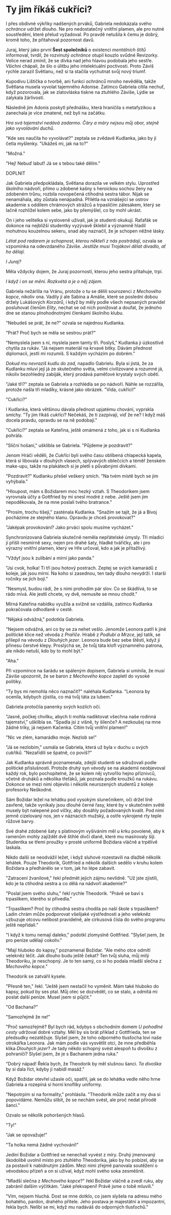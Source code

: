 # Ty jim říkáš cukříci?

I přes obdivné výkřiky nadšených prváků, Gabriela nedokázala svého *ochránce* udržet dlouho. Ne pro nedostatečný vnitřní plamen, ale pro nutné soustředění, které přelud vyžadoval. Po pravdě netušila k čemu je dobrý, kromě toho, že přitahoval pozornost davů.

Juraj, který jako první **Šest společníků** o existenci *mentálních štítů* informoval, tvrdil, že rozvinutý *ochránce* otupil kouzlo svůdné Revizorky. Velice nerad zmínil, že se dívka nad jeho hlavou podobala jeho sestře. Všichni chápali, že šlo o úlitbu jeho intelektuální poctivosti. Proto Záviš rychle zarazil Světlanu, než si ta stačila vychutnat svůj nový triumf.

Kupodivu Lištička o tvorbě, ani funkci *ochránců* mnoho nevěděla, takže Světlana musela vyvolat tajemného Adonise. Zatímco Gabriela cítila nechuť, když pozorovala, jak se zlatovláska tiskne na ztuhlého Záviše, Lýdie se zalykala žárlivostí.

Následně jim Adonis poskytl přednášku, která hraničila s metafyzikou a zanechala je více zmatené, než byli na začátku.

*Hra svá tajemství nedává zadarmo. Čáry a máry nejsou můj obor, stejně jako vyvolávání duchů.*

"Kde ses naučila ho vyvolávat?" zeptala se zvědavě Kudlanka, jako by jí četla myšlenky. "Ukážeš mi, jak na to?"

"Možná."

"Hej! Nebuď labuť! Já se s tebou také dělím."


DOPLNIT

Jak Gabriela předpokládala, Světlana dorazila ve velkém stylu. Uprostřed školního nádvoří, přímo u zdobené kašny s heroickou sochou ženy na zdobeném trůnu, rozbila novopečená ctihodná sestra tábor. Nijak se nenamáhala, aby zůstala nenápadná. Přilétla na vznášející se ostrov akademie s oddílem chrámových strážců a trpasličím zálesákem, který se lačně rozhlížel kolem sebe, jako by přemýšlel, co by mohl ukrást. 

On i jeho velitelka si vysloveně užívali, jak je studenti okukují. Raťafák se dokonce na nejbližší studentky vyzývavě šklebil a významně hladil mohutnou kouzelnou sekeru, snad aby naznačil, že je schopen něžné lásky. 

*Létat pod radarem je schopnost, kterou někteří z nás postrádají,* ozvala se vzpomínka na odevzdaného Záviše. *Jestliže musí Trojákovi dělat divadlo, ať ho dělají.*

*I Juraj?*

Měla vždycky dojem, že Juraj pozorností, kterou jeho sestra přitahuje, trpí.

*I když i on se mění. Rozkvétá a je o něj zájem.*

Gabriela nežárlila na Vránu, protože o tu se dělili sourozenci z *Mechového kopce*, nikoliv ona. Vadily jí ale Sabina a Amálie, které se poslední dobou držely Lukášových *Korzárů*, i když by měly podle všech nepsaných pravidel posluhovat členům *Elity*, nechat se od nich ponižovat a doufat, že jednoho dne se stanou plnohodnotnými členkami školního klubu.

"Nebudeš se prát, že ne?" ozvala se najednou Kudlanka.

"Prát? Proč bych se měla se sestrou prát?"

"Nemyslela jsem s ní, myslela jsem tamty tři. Poslyš," Kudlanka ji úzkostlivě chytila za rukáv. "Já nejsem materiál na krvavé bitky. Dávám přednost diplomacii, jestli mi rozumíš. S každým vycházím po dobrém."

*Dokud mu nevrazíš kudlu do zad,* napadlo Gabrielu. Byla si jistá, že za Kudlanku mluví její já ze skutečného světa, velmi civilizované a rozumné já, nikoliv bezohledný zabiják, který prodává paměťové krystaly svých obětí.

"Jaké tři?" zeptala se Gabriela a rozhlédla se po nádvoří. Náhle se rozzářila, protože našla tři mladíky, krásné jako obrázek. "Vida, cukříci!"

"Cukříci?"

I Kudlanka, která většinou dávala přednost upjatému chování, vyprskla smíchy. "Ty jim říkáš *cukříci*? Nečekáš, že ti zazpívají, viď že ne? I když máš docela pravdu, opravdu se na ně podobají."

"Cukříci?" zeptala se Kateřina, ještě omámená z toho, jak si s ní Kudlanka pohrála.

"Sliční hošani," ušklíbla se Gabriela. "Půjdeme je pozdravit?"

Jenom Hráči věděli, že *Cukříci* byli svého času oblíbená chlapecká kapela, která si libovala v dlouhých vlasech, splývavých oblečcích a téměř ženském make-upu, takže na plakátech si je pletli s půvabnými dívkami.    

"Pozdravit?" Kudlanku přešel veškerý smích. "Na tvém místě bych se jim vyhýbala."

"Hloupost, mám s Božidarem moc hezký vztah. S Theodorikem jsem vyrovnala účty  a Gottfried by mi snesl modré z nebe. Ještě jsem jim nepoděkovala, že na mne poslali tvého bratrance."

"Prosím, trochu tišeji," zasténala Kudlanka. "Snažím se tajit, že já a Bivoj pocházíme ze stejného klanu. Opravdu je chceš provokovat?"

"Jaképak provokování? Jako prváci spolu musíme vycházet."

Synchronizovaná Gabriela skutečně neměla nepřátelské úmysly. Tři mladíci jí přišli nesmírně sexy, nejen pro drahé šaty, hladké tvářičky, ale i pro výrazný vnitřní plamen, který ve Hře určoval, kdo a jak je přitažlivý.

"Vždyť jsou k zulíbání a mírní jako panda."

"Jsi cvok, holka! Ti tři jsou hotový postrach. Zeptej se svých kamarádů z koleje, jak jsou mírní. Na koho si zasednou, ten tady dlouho nevydrží. I starší ročníky se jich bojí."

"Nesmysl, budou rádi, že s nimi prohodím pár slov. Co se škádlívá, to se rádo mívá. Ale jestli chcete, vy dvě, nemusíte se mnou chodit."

Mírná Kateřina nabídku využila a svižně se vzdálila, zatímco Kudlanka pokračovala odhodlaně v cestě.

"Nějaká odvážná," podotkla Gabriela.

"Nejsem odvážná, ani co by se za nehet vešlo. Jenomže Leonora patří k jiné politické klice než vévoda z *Praříče*. Hrabě z *Podlubí a Mrzce*, její tatík, se přilepil na vévodu z *Dlouhých jezer*. Leonora bude bez sebe štěstí, když jí přinesu čerstvé klepy. Proslýchá se, že tvůj táta klofl významného patrona, ale nikdo netuší, kdo by to mohl být."

"Aha."

Při vzpomínce na šarádu se spáleným dopisem, Gabriela si umínila, že musí Záviše upozornit, že se baron z *Mechového kopce* zapletl do vysoké politiky.

"Ty bys mi nemohla něco naznačit?" naléhala Kudlanka. "Leonora by ocenila, kdybych zjistila, co má tvůj táta za lubem."

Gabriela protočila panenky svých kozlích očí. 

"Jasně, počkej chvilku, abych ti mohla nadiktovat všechna naše rodinná tajemství," ušklíbla se. "Spadla jsi z višně, ty šílenče? A nezkoušej na mne žádné triky, já nejsem Kačenka. Cítím tvůj vnitřní plamen!"

"Nic ve zlém, kamarádko moje. Nezlob se!"

"Já se nezlobím," usmála se Gabriela, která už byla v duchu u svých *cukříků*. "Nezařídili se špatně, co povíš?"

Jak Kudlanka správně poznamenala, zdejší studenti se sdružovali podle politické příslušnosti. Protože druhý syn vévody se na akademii neobjevoval každý rok, bylo pochopitelné, že se kolem něj vytvořilo hejno příznivců, včetně druháků a několika třeťáků, jak poznala podle kroužků na rukávu. Dokonce se mezi nimi objevilo i několik neurozených studentů z koleje profesorky Neškodné.

Sám Božidar ležel na lehátku pod vysokým slunečníkem, oči držel líně zavřené, takže vynikaly jsou dlouhé černé řasy, které by v skutečném světě musely být nalepené pod víčky, aby dosáhly požadovaných kvalit. Pod nimi jemně cizelovaný nos, jen v náznacích mužský, a ostře vykrojené rty teple růžové barvy.

Své drahé zdobené šaty s platinovým vyšíváním měl u krku povolené, aby k ramenům mohly zajíždět dvě štíhlé dívčí dlaně, které mu masírovaly šíji. Studentka se třemi proužky v prosté uniformě Božidara vláčně a trpělivě laskala.

Nikdo další se neodvážil ležet, i když sluhové rozestavili na dlažbě několik lehátek. Pouze Theodorik, Gottfried a několik dalších sedělo v kruhu kolem Božidara a předhánělo se v tom, jak ho lépe zabavit.

"Zatracení žvanilové," řekl předmět jejich zájmu nevlídně. "Už jste zjistili, kdo je ta ctihodná sestra a co dělá na nádvoří akademie?"

"Poslal jsem svého sluhu," řekl rychle Theodorik. "Právě se baví s trpaslíkem, kterého si přivedla."

"Trpaslíkem? Proč by ctihodná sestra chodila po naší škole s trpaslíkem? Ladin chrám může podporovat všelijaké výstřednosti a jeho velekněz vzbuzuje otcovu nelibost pravidelně, ale cirkusová čísla do svého programu ještě nepřidali."

"I když k tomu nemají daleko," podotkl zlomyslně Gottfried. "Slyšel jsem, že pro peníze udělají cokoliv."

"Mají hluboko do kapsy," poznamenal Božidar. "Ale mého otce odmítl velekněz léčit. Jak dlouho budu ještě čekat? Ten tvůj sluha, můj milý Theodoriku, je neschopný. Je to ten samý, co si ho podala mladší slečna z *Mechového kopce*."

Theodorik se zatvářil kysele.

"Přesně ten," řekl. "Ještě jsem nestačil ho vyměnit. Mám také hluboko do kapsy, pokud by ses ptal. Můj otec se dozvěděl, co se stalo, a odmítá mi poslat další peníze. Musel jsem si půjčit."

"Od Bachana?"

"Samozřejmě že ne!"

"Proč samozřejmě? Byl bych rád, kdybys s obchodním domem *U pohodlné cesty* udržoval dobré vztahy. Měl by sis brát příklad z Gottfrieda, ten se předsudky nezatěžuje. Slyšel jsem, že toho odporného tlusťocha loví naše otrokářka Leonora. Jak mám podle vás vysvětlit otci, že mne předběhla klika *Dlouhých jezer*? Je tady někdo schopný svést alespoň tu divošku z pohraničí? Slyšel jsem, že je s Bachanem jedna ruka."

"Dobrý nápad! Řekla bych, že Theodorik by měl slušnou šanci. *Ta divoška* by si dala říct, kdyby jí nabídl masáž."

Když Božidar otevřel užasle oči, spatřil, jak se do lehátka vedle něho hrne Gabriela a rozepíná si horní knoflíky uniformy.

"Nepotrpím si na formality," prohlásila. "Theodorik může začít a my dva si popovídáme. Nemůžu slíbit, že se nechám svést, ale proč nedat přírodě šanci."

Ozvalo se několik pohoršených hlasů. 

"Ty!"

"Jak se opovažuje!"

"Ta holka nemá žádné vychování!"

Jediní Božidar a Gottfried se nenechali vyvést z míry. Druhý jmenovaný škodolibě uvolnil místo pro ztuhlého Theodorika, jako by ho pobízel, aby se za postavil k nabídnutým zádům. Mezi nimi zřejmě panovala soutěžení o vévodskou přízeň a on si užíval, když mohl svého soka zesměšnit. 

"Mladší slečna z *Mechového kopce*?" řekl Božidar vláčně a zvedl ruku, aby zabránil dalším výčitkám. "Jaké překvapení! Právě jsme o tobě mluvili."

"Vím, nejsem hluchá. Dost se mne dotklo, co jsem slyšela na adresu mého bohatého, pardon, drahého přítele. Jeho postava je majestátní a impozantní, řekla bych. Nelíbí se mi, když mu nadáváš do odporných tlusťochů."

 
